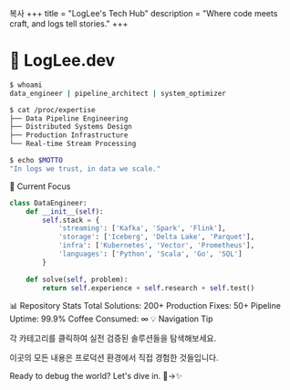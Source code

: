 복사
+++
title = "LogLee's Tech Hub"
description = "Where code meets craft, and logs tell stories."
+++

# 🔧 LogLee.dev

```bash
$ whoami
data_engineer | pipeline_architect | system_optimizer

$ cat /proc/expertise
├── Data Pipeline Engineering
├── Distributed Systems Design  
├── Production Infrastructure
└── Real-time Stream Processing

$ echo $MOTTO
"In logs we trust, in data we scale."
```

🚀 Current Focus
```py
class DataEngineer:
    def __init__(self):
        self.stack = {
            'streaming': ['Kafka', 'Spark', 'Flink'],
            'storage': ['Iceberg', 'Delta Lake', 'Parquet'],
            'infra': ['Kubernetes', 'Vector', 'Prometheus'],
            'languages': ['Python', 'Scala', 'Go', 'SQL']
        }
    
    def solve(self, problem):
        return self.experience + self.research + self.test()
```
📊 Repository Stats
Total Solutions: 200+
Production Fixes: 50+
Pipeline Uptime: 99.9%
Coffee Consumed: ∞
💡 Navigation Tip

각 카테고리를 클릭하여 실전 검증된 솔루션들을 탐색해보세요.

이곳의 모든 내용은 프로덕션 환경에서 직접 경험한 것들입니다.

Ready to debug the world? Let's dive in. 🐛→✨